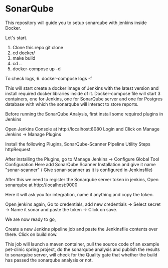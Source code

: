 # SonarQube

This repository will guide you to setup sonarqube with jenkins inside Docker.

Let's start.

1. Clone this repo
   git clone 
2. cd docker/
3. make build
4. cd ..
5. docker-compose up -d

To check logs,
6. docker-compose logs -f

This will start create a docker image of Jenkins with the latest version and install required docker libraries inside of it. Docker-compose file will start 3 containers, one for Jenkins, one for SonarQube server and one for Postgres database with which the sonarqube will interact to store reports.

Before running the SonarQube Analysis, first install some required plugins in Jenkins

Open Jenkins Console at http://localhost:8080
Login and Click on Manage Jenkins -> Manage Plugins

Install the following Plugins,
SonarQube-Scanner
Pipeline Utility Steps
httpRequest

After installing the Plugins, go to Manage Jenkins -> Configure Global Tool Configuration
Here add SonarQube Scanner Installation and give it name "sonar-scanner" ( Give sonar-scanner as it is configured in Jenkinsfile)

After this we need to register the Sonarqube server token in jenkins,
Open sonarqube at http://localhost:9000

Here it will ask you for integration, name it anything and copy the token.

Open jenkins again,
Go to credentials, add new credentials -> Select secret -> Name it sonar and paste the token -> Click on save.


We are now ready to go,

Create a new Jenkins pipeline job and paste the Jenkinsfile contents over there.
Click on build now.

This job will launch a maven container, pull the source code of an example pet-clinic spring project, do the sonarqube analysis and publish the results to sonarqube server, will check for the Quality gate that whether the build has passed the sonarqube analysis or not.
